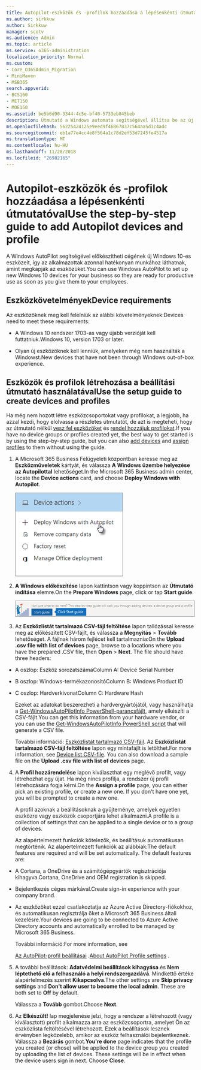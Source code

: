 ```yaml
---
title: Autopilot-eszközök és -profilok hozzáadása a lépésenkénti útmutatóval
ms.author: sirkkuw
author: Sirkkuw
manager: scotv
ms.audience: Admin
ms.topic: article
ms.service: o365-administration
localization_priority: Normal
ms.custom:
- Core_O365Admin_Migration
- MiniMaven
- MSB365
search.appverid:
- BCS160
- MET150
- MOE150
ms.assetid: be5b6d90-3344-4c5e-bf40-5733eb845beb
description: Útmutató a Windows automata segítségével állítsa be az új Windows 10 eszközök a vállalkozás számára.
ms.openlocfilehash: 56225424125e9eed9f46867837c564aa5d1c4adc
ms.sourcegitcommit: eb1a77e4cc4e8f564a1c78d2ef53d7245fe4517a
ms.translationtype: MT
ms.contentlocale: hu-HU
ms.lasthandoff: 11/28/2018
ms.locfileid: "26982165"
---
```

# <a name="use-the-step-by-step-guide-to-add-autopilot-devices-and-profile"></a><span data-ttu-id="0a4af-103">Autopilot-eszközök és -profilok hozzáadása a lépésenkénti útmutatóval</span><span class="sxs-lookup"><span data-stu-id="0a4af-103">Use the step-by-step guide to add Autopilot devices and profile</span></span>

<span data-ttu-id="0a4af-104">A Windows AutoPilot segítségével előkészítheti cégének új Windows 10-es eszközeit, így az alkalmazottak azonnal hatékonyan munkához láthatnak, amint megkapják az eszközüket.</span><span class="sxs-lookup"><span data-stu-id="0a4af-104">You can use Windows AutoPilot to set up new Windows 10 devices for your business so they are ready for productive use as soon as you give them to your employees.</span></span>
  
## <a name="device-requirements"></a><span data-ttu-id="0a4af-105">Eszközkövetelmények</span><span class="sxs-lookup"><span data-stu-id="0a4af-105">Device requirements</span></span>

<span data-ttu-id="0a4af-106">Az eszközöknek meg kell felelniük az alábbi követelményeknek:</span><span class="sxs-lookup"><span data-stu-id="0a4af-106">Devices need to meet these requirements:</span></span>
  
- <span data-ttu-id="0a4af-107">A Windows 10 rendszer 1703-as vagy újabb verzióját kell futtatniuk.</span><span class="sxs-lookup"><span data-stu-id="0a4af-107">Windows 10, version 1703 or later.</span></span>
    
- <span data-ttu-id="0a4af-108">Olyan új eszközöknek kell lenniük, amelyeken még nem használták a Windowst.</span><span class="sxs-lookup"><span data-stu-id="0a4af-108">New devices that have not been through Windows out-of-box experience.</span></span>
    
## <a name="use-the-setup-guide-to-create-devices-and-profiles"></a><span data-ttu-id="0a4af-109">Eszközök és profilok létrehozása a beállítási útmutató használatával</span><span class="sxs-lookup"><span data-stu-id="0a4af-109">Use the setup guide to create devices and profiles</span></span>

<span data-ttu-id="0a4af-110">Ha még nem hozott létre eszközcsoportokat vagy profilokat, a legjobb, ha azzal kezdi, hogy elolvassa a részletes útmutatót, de azt is megteheti, hogy az útmutató nélkül [vesz fel eszközöket](create-and-edit-autopilot-devices.md) és [rendel hozzájuk profilokat](create-and-edit-autopilot-profiles.md).</span><span class="sxs-lookup"><span data-stu-id="0a4af-110">If you have no device groups or profiles created yet, the best way to get started is by using the step-by-step guide, but you can also [add devices](create-and-edit-autopilot-devices.md) and [assign profiles](create-and-edit-autopilot-profiles.md) to them without using the guide.</span></span> 
  
1. <span data-ttu-id="0a4af-111">A Microsoft 365 Business Felügyeleti központban keresse meg az **Eszközműveletek** kártyát, és válassza **A Windows üzembe helyezése az Autopilottal** lehetőséget.</span><span class="sxs-lookup"><span data-stu-id="0a4af-111">In the Microsoft 365 Business admin center, locate the **Device actions** card, and choose **Deploy Windows with Autopilot**.</span></span>
    
    ![On the Device actions card, choose Deploy Windows with Autopilot.](media/160d5c2a-11a8-48f9-a8aa-70f084b85448.png)
  
2. <span data-ttu-id="0a4af-113">**A Windows előkészítése** lapon kattintson vagy koppintson az **Útmutató indítása** elemre.</span><span class="sxs-lookup"><span data-stu-id="0a4af-113">On the **Prepare Windows** page, click or tap **Start guide**.</span></span>
    
    ![Click Start guide for step-by-step instructions for Autopilot.](media/31662655-d1e6-437d-87ea-c0dec5da56f7.png)
  
3. <span data-ttu-id="0a4af-p101">Az **Eszközlistát tartalmazó CSV-fájl feltöltése** lapon tallózással keresse meg az előkészített CSV-fájlt, és válassza a **Megnyitás** \> **Tovább** lehetőséget. A fájlnak három fejlécet kell tartalmaznia:</span><span class="sxs-lookup"><span data-stu-id="0a4af-p101">On the **Upload .csv file with list of devices** page, browse to a locations where you have the prepared .CSV file, then **Open** \> **Next**. The file should have three headers:</span></span>
    
  - <span data-ttu-id="0a4af-117">A oszlop: Eszköz sorozatszáma</span><span class="sxs-lookup"><span data-stu-id="0a4af-117">Column A: Device Serial Number</span></span>
    
  - <span data-ttu-id="0a4af-118">B oszlop: Windows-termékazonosító</span><span class="sxs-lookup"><span data-stu-id="0a4af-118">Column B: Windows Product ID</span></span>
    
  - <span data-ttu-id="0a4af-119">C oszlop: Hardverkivonat</span><span class="sxs-lookup"><span data-stu-id="0a4af-119">Column C: Hardware Hash</span></span>
    
    <span data-ttu-id="0a4af-120">Ezeket az adatokat beszerezheti a hardvergyártójától, vagy használhatja a [Get-WindowsAutoPilotInfo PowerShell-parancsfájlt](https://www.powershellgallery.com/packages/Get-WindowsAutoPilotInfo), amely elkészíti a CSV-fájlt.</span><span class="sxs-lookup"><span data-stu-id="0a4af-120">You can get this information from your hardware vendor, or you can use the [Get-WindowsAutoPilotInfo PowerShell script](https://www.powershellgallery.com/packages/Get-WindowsAutoPilotInfo) that will generate a CSV file.</span></span> 
    
    <span data-ttu-id="0a4af-p102">További információ: [Eszközlistát tartalmazó CSV-fájl](https://support.office.com/article/932e3676-2491-49f0-9177-d893d2f5276e). Az **Eszközlistát tartalmazó CSV-fájl feltöltése** lapon egy mintafájlt is letölthet.</span><span class="sxs-lookup"><span data-stu-id="0a4af-p102">For more information, see [Device list CSV-file](https://support.office.com/article/932e3676-2491-49f0-9177-d893d2f5276e). You can also download a sample file on the **Upload .csv file with list of devices** page.</span></span> 
    
4. <span data-ttu-id="0a4af-p103">A **Profil hozzárendelése** lapon kiválaszthat egy meglévő profilt, vagy létrehozhat egy újat. Ha még nincs profilja, a rendszer új profil létrehozására fogja kérni.</span><span class="sxs-lookup"><span data-stu-id="0a4af-p103">On the **Assign a profile** page, you can either pick an existing profile, or create a new one. If you don't have one yet, you will be prompted to create a new one.</span></span> 
    
    <span data-ttu-id="0a4af-125">A profil azoknak a beállításoknak a gyűjteménye, amelyek egyetlen eszközre vagy eszközök csoportjára lehet alkalmazni.</span><span class="sxs-lookup"><span data-stu-id="0a4af-125">A profile is a collection of settings that can be applied to a single device or to a group of devices.</span></span>
    
    <span data-ttu-id="0a4af-p104">Az alapértelmezett funkciók kötelezők, és beállításuk automatikusan megtörténik. Az alapértelmezett funkciók az alábbiak:</span><span class="sxs-lookup"><span data-stu-id="0a4af-p104">The default features are required and will be set automatically. The default features are:</span></span>
    
  - <span data-ttu-id="0a4af-128">A Cortana, a OneDrive és a számítógépgyártók regisztrációja kihagyva.</span><span class="sxs-lookup"><span data-stu-id="0a4af-128">Cortana, OneDrive and OEM registration is skipped.</span></span>
    
  - <span data-ttu-id="0a4af-129">Bejelentkezés céges márkával.</span><span class="sxs-lookup"><span data-stu-id="0a4af-129">Create sign-in experience with your company brand.</span></span>
    
  - <span data-ttu-id="0a4af-130">Az eszközöket ezzel csatlakoztatja az Azure Active Directory-fiókokhoz, és automatikusan regisztrálja őket a Microsoft 365 Business általi kezelésre.</span><span class="sxs-lookup"><span data-stu-id="0a4af-130">Your devices are going to be connected to Azure Active Directory accounts and automatically enrolled to be managed by Microsoft 365 Business.</span></span>
    
    <span data-ttu-id="0a4af-131">További információ:</span><span class="sxs-lookup"><span data-stu-id="0a4af-131">For more information, see</span></span>
    
    <span data-ttu-id="0a4af-132">[Az AutoPilot-profil beállításai](autopilot-profile-settings.md) .</span><span class="sxs-lookup"><span data-stu-id="0a4af-132">[About AutoPilot Profile settings](autopilot-profile-settings.md) .</span></span> 
    
5. <span data-ttu-id="0a4af-133">A további beállítások: **Adatvédelmi beállítások kihagyása** és **Nem léptethető elő a felhasználó a helyi rendszergazdává**. Mindkettő értéke alapértelmezés szerint **Kikapcsolva**.</span><span class="sxs-lookup"><span data-stu-id="0a4af-133">The other settings are **Skip privacy settings** and **Don't allow user to become the local admin**. These are both set to **Off** by default.</span></span> 
    
    <span data-ttu-id="0a4af-134">Válassza a **Tovább** gombot.</span><span class="sxs-lookup"><span data-stu-id="0a4af-134">Choose **Next**.</span></span>
    
6. <span data-ttu-id="0a4af-p105">Az **Elkészült!** lap megjelenése jelzi, hogy a rendszer a létrehozott (vagy kiválasztott) profilt alkalmazza arra az eszközcsoportra, amelyet Ön az eszközlista feltöltésével létrehozott. Ezek a beállítások lesznek érvényben legközelebb, amikor az eszköz felhasználói bejelentkeznek. Válassza a **Bezárás** gombot.</span><span class="sxs-lookup"><span data-stu-id="0a4af-p105">**You're done** page indicates that the profile you created (or chose) will be applied to the device group you created by uploading the list of devices. These settings will be in effect when the device users sign in next. Choose **Close**.</span></span>
    